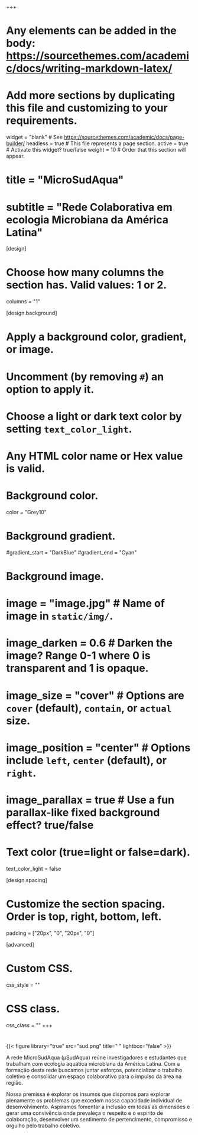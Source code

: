 +++
# Any elements can be added in the body: https://sourcethemes.com/academic/docs/writing-markdown-latex/
# Add more sections by duplicating this file and customizing to your requirements.

widget = "blank"  # See https://sourcethemes.com/academic/docs/page-builder/
headless = true  # This file represents a page section.
active = true  # Activate this widget? true/false
weight = 10 # Order that this section will appear.


# title = "MicroSudAqua"
# subtitle = "Rede Colaborativa em ecologia Microbiana da América Latina"

[design]
  # Choose how many columns the section has. Valid values: 1 or 2.
  columns = "1"

[design.background]
  # Apply a background color, gradient, or image.
  #   Uncomment (by removing `#`) an option to apply it.
  #   Choose a light or dark text color by setting `text_color_light`.
  #   Any HTML color name or Hex value is valid.

  # Background color.
   color = "Grey10"
  
  # Background gradient.
  #gradient_start = "DarkBlue"
  #gradient_end = "Cyan"
  
  # Background image.
  # image = "image.jpg"  # Name of image in `static/img/`.
  # image_darken = 0.6  # Darken the image? Range 0-1 where 0 is transparent and 1 is opaque.
  # image_size = "cover"  #  Options are `cover` (default), `contain`, or `actual` size.
  # image_position = "center"  # Options include `left`, `center` (default), or `right`.
  # image_parallax = true  # Use a fun parallax-like fixed background effect? true/false
  
  # Text color (true=light or false=dark).
  text_color_light = false

[design.spacing]
  # Customize the section spacing. Order is top, right, bottom, left.
  padding = ["20px", "0", "20px", "0"]

[advanced]
 # Custom CSS. 
 css_style = ""
 
 # CSS class.
 css_class = ""
+++
#
{{< figure library="true" src="sud.png" title=" " lightbox="false" >}}

A rede MicroSudAqua (µSudAqua) reúne investigadores e estudantes que trabalham com ecologia aquática microbiana da América Latina. Com a formação desta rede buscamos juntar esforços, potencializar o trabalho coletivo e consolidar um espaço colaborativo para o impulso da área na região.

Nossa premissa é explorar os insumos que dispomos para explorar plenamente os problemas que excedem nossa capacidade individual de desenvolvimento. Aspiramos fomentar a inclusão em todas as dimensões e gerar uma convivência onde prevaleça o respeito e o espírito de colaboração, desenvolver um sentimento de pertencimento, compromisso e orgulho pelo trabalho coletivo.
